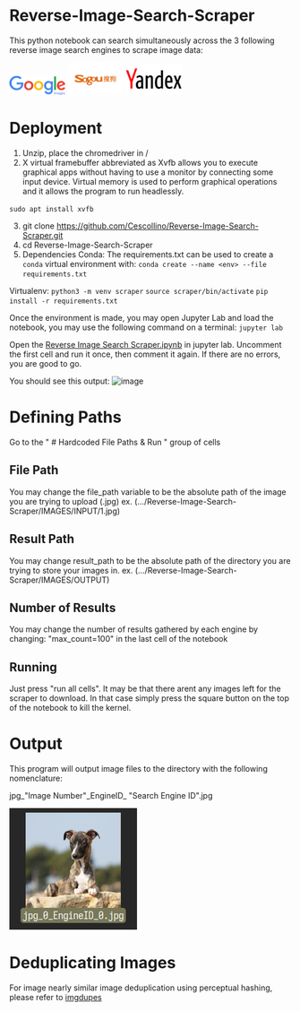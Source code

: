 # Reverse-Image-Search-Scraper
This python notebook can search simultaneously across the 3 following reverse image search engines to scrape image data:

<img src="https://github.com/Cescollino/Reverse-Image-Search-Scraper/blob/main/Pasted%20image%2020220831175725.png" width="100">
<img src="https://github.com/Cescollino/Reverse-Image-Search-Scraper/blob/main/Pasted%20image%2020220831175806.png" width="100">
<img src="https://github.com/Cescollino/Reverse-Image-Search-Scraper/blob/main/Pasted%20image%2020220831175749.png" width="100">

# Deployment

1. Unzip, place the chromedriver in /
2. X virtual framebuffer abbreviated as Xvfb allows you to execute graphical apps without having to use a monitor by connecting some input device. Virtual memory is used to perform graphical operations and it allows the program to run headlessly.

`sudo apt install xvfb`
 
3. git clone https://github.com/Cescollino/Reverse-Image-Search-Scraper.git
4. cd Reverse-Image-Search-Scraper
5. Dependencies
Conda:
The requirements.txt can be used to create a `conda` virtual environment with:
`conda create --name <env> --file requirements.txt`

Virtualenv:
`python3 -m venv scraper`
`source scraper/bin/activate`
`pip install -r requirements.txt`


Once the environment is made, you may open Jupyter Lab and load the notebook, you may use the following command on a terminal:
`jupyter lab`

Open the [Reverse Image Search Scraper.ipynb](/Reverse-Image-Search-Scraper/) in jupyter lab.
Uncomment the first cell and run it once, then comment it again. If there are no errors, you are good to go.

You should see this output:
![image](https://user-images.githubusercontent.com/67806795/199279258-6f63bd16-7e68-4bb5-9110-d1a1c9f0e216.png)

# Defining Paths
Go to the " # Hardcoded File Paths & Run " group of cells

## File Path
You may change the file_path variable to be the absolute path of the image you are trying to upload (.jpg)
ex. (.../Reverse-Image-Search-Scraper/IMAGES/INPUT/1.jpg)

## Result Path
You may change result_path to be the absolute path of the directory you are trying to store your images in.
ex. (.../Reverse-Image-Search-Scraper/IMAGES/OUTPUT)

## Number of Results
You may change the number of results gathered by each engine by changing: "max_count=100" in the last cell of the notebook

## Running
Just press "run all cells".
It may be that there arent any images left for the scraper to download. In that case simply press the square button on the top of the notebook to kill the kernel.

# Output
This program will output image files to the directory with the following nomenclature:

jpg_"Image Number"\_EngineID\_ "Search Engine ID".jpg


![This is an image](https://github.com/Cescollino/Reverse-Image-Search-Scraper/blob/main/Pasted%20image%2020220831175528.png)

# Deduplicating Images
For image nearly similar image deduplication using perceptual hashing, please refer to [imgdupes](https://github.com/knjcode/imgdupes)
